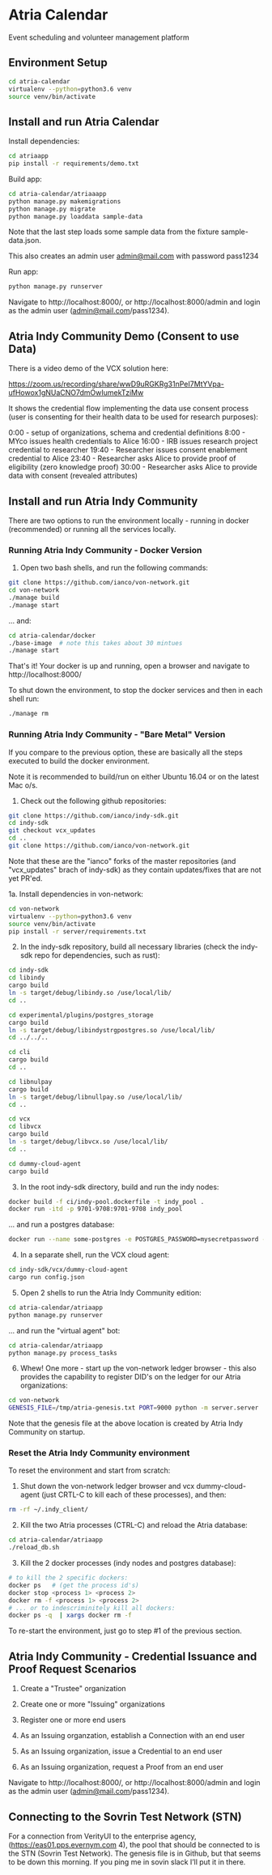 # Atria Calendar

Event scheduling and volunteer management platform


## Environment Setup

```bash
cd atria-calendar
virtualenv --python=python3.6 venv
source venv/bin/activate
```


## Install and run Atria Calendar

Install dependencies:

```bash
cd atriaapp
pip install -r requirements/demo.txt
```

Build app:

```bash
cd atria-calendar/atriaaapp
python manage.py makemigrations
python manage.py migrate
python manage.py loaddata sample-data
```

Note that the last step loads some sample data from the fixture sample-data.json.

This also creates an admin user admin@mail.com with password pass1234

Run app:

```bash
python manage.py runserver
```

Navigate to http://localhost:8000/, or http://localhost:8000/admin and login as the admin user (admin@mail.com/pass1234).


## Atria Indy Community Demo (Consent to use Data)

There is a video demo of the VCX solution here:

https://zoom.us/recording/share/wwD9uRGKRg31nPeI7MtYVpa-ufHowox1gNUaCNO7dmOwIumekTziMw

It shows the credential flow implementing the data use consent process (user is consenting for their health data to be used for research purposes):

0:00 - setup of organizations, schema and credential definitions
8:00 - MYco issues health credentials to Alice
16:00 - IRB issues research project credential to researcher
19:40 - Researcher issues consent enablement credential to Alice
23:40 - Researcher asks Alice to provide proof of eligibility (zero knowledge proof)
30:00 - Researcher asks Alice to provide data with consent (revealed attributes)


## Install and run Atria Indy Community

There are two options to run the environment locally - running in docker (recommended) or running all the services locally.

### Running Atria Indy Community - Docker Version

1. Open two bash shells, and run the following commands:

```bash
git clone https://github.com/ianco/von-network.git
cd von-network
./manage build
./manage start
```

... and:

```bash
cd atria-calendar/docker
./base-image  # note this takes about 30 mintues
./manage start
```

That's it!  Your docker is up and running, open a browser and navigate to http://localhost:8000/

To shut down the environment, <CTRL-C> to stop the docker services and then in each shell run:

```bash
./manage rm
```


### Running Atria Indy Community - "Bare Metal" Version

If you compare to the previous option, these are basically all the steps executed to build the docker environment.

Note it is recommended to build/run on either Ubuntu 16.04 or on the latest Mac o/s.

1. Check out the following github repositories:

```bash
git clone https://github.com/ianco/indy-sdk.git
cd indy-sdk
git checkout vcx_updates
cd ..
git clone https://github.com/ianco/von-network.git
```

Note that these are the "ianco" forks of the master repositories (and "vcx_updates" brach of indy-sdk) as they contain updates/fixes that are not yet PR'ed.

1a. Install dependencies in von-network:

```bash
cd von-network
virtualenv --python=python3.6 venv
source venv/bin/activate
pip install -r server/requirements.txt
```

2. In the indy-sdk repository, build all necessary libraries (check the indy-sdk repo for dependencies, such as rust):

```bash
cd indy-sdk
cd libindy
cargo build
ln -s target/debug/libindy.so /use/local/lib/
cd ..

cd experimental/plugins/postgres_storage
cargo build
ln -s target/debug/libindystrgpostgres.so /use/local/lib/
cd ../../..

cd cli
cargo build
cd ..

cd libnulpay
cargo build
ln -s target/debug/libnullpay.so /use/local/lib/
cd ..

cd vcx
cd libvcx
cargo build
ln -s target/debug/libvcx.so /use/local/lib/
cd ..

cd dummy-cloud-agent
cargo build
```

3. In the root indy-sdk directory, build and run the indy nodes:

```bash
docker build -f ci/indy-pool.dockerfile -t indy_pool .
docker run -itd -p 9701-9708:9701-9708 indy_pool
```

... and run a postgres database:

```bash
docker run --name some-postgres -e POSTGRES_PASSWORD=mysecretpassword -d -p 5432:5432 postgres -c 'log_statement=all' -c 'logging_collector=on' -c 'log_destination=stderr'
```

4. In a separate shell, run the VCX cloud agent:

```bash
cd indy-sdk/vcx/dummy-cloud-agent
cargo run config.json
```

5. Open 2 shells to run the Atria Indy Community edition:

```bash
cd atria-calendar/atriaapp
python manage.py runserver
```

... and run the "virtual agent" bot:

```bash
cd atria-calendar/atriaapp
python manage.py process_tasks
```

6. Whew!  One more - start up the von-network ledger browser - this also provides the capability to register DID's on the ledger for our Atria organizations:

```bash
cd von-network
GENESIS_FILE=/tmp/atria-genesis.txt PORT=9000 python -m server.server
```

Note that the genesis file at the above location is created by Atria Indy Community on startup.


### Reset the Atria Indy Community environment

To reset the environment and start from scratch:

1. Shut down the von-network ledger browser and vcx dummy-cloud-agent (just CRTL-C to kill each of these processes), and then:

```bash
rm -rf ~/.indy_client/
```

2. Kill the two Atria processes (CTRL-C) and reload the Atria database:

```bash
cd atria-calendar/atriaapp
./reload_db.sh
```

3. Kill the 2 docker processes (indy nodes and postgres database):

```bash
# to kill the 2 specific dockers:
docker ps   # (get the process id's)
docker stop <process 1> <process 2>
docker rm -f <process 1> <process 2>
# ... or to indescriminitely kill all dockers:
docker ps -q  | xargs docker rm -f
```

To re-start the environment, just go to step #1 of the previous section.


## Atria Indy Community - Credential Issuance and Proof Request Scenarios

1. Create a "Trustee" organization

2. Create one or more "Issuing" organizations

3. Register one or more end users

4. As an Issuing organzation, establish a Connection with an end user

5. As an Issuing organization, issue a Credential to an end user

6. As an Issuing organization, request a Proof from an end user


Navigate to http://localhost:8000/, or http://localhost:8000/admin and login as the admin user (admin@mail.com/pass1234).



## Connecting to the Sovrin Test Network (STN)

For a connection from VerityUI to the enterprise agency, (https://eas01.pps.evernym.com 4), the pool that should be connected to is the STN (Sovrin Test Network). The genesis file is in Github, but that seems to be down this morning. If you ping me in sovin slack I’ll put it in there.

